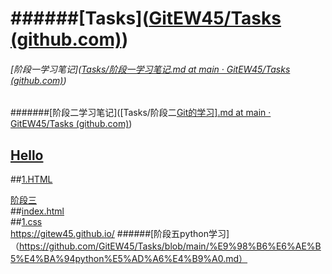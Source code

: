 # ######[Tasks]([GitEW45/Tasks (github.com)](https://github.com/GitEW45/Tasks))

###### [阶段一学习笔记]([Tasks/阶段一学习笔记.md at main · GitEW45/Tasks (github.com)](https://github.com/GitEW45/Tasks/blob/main/阶段一学习笔记.md))

#######[阶段二学习笔记]([Tasks/阶段二[Git的学习\].md at main · GitEW45/Tasks (github.com)](https://github.com/GitEW45/Tasks/blob/main/阶段二[Git的学习].md))

## [Hello](https://github.com/GitEW45/Tasks/blob/master/Hello.md)
##[1.HTML](https://github.com/GitEW45/Tasks/blob/main/1.html)

[阶段三](https://github.com/GitEW45/Tasks/blob/main/%E9%98%B6%E6%AE%B5%E4%B8%89.md)  
##[index.html](https://github.com/GitEW45/Tasks/blob/main/index.html)  
##[1.css](https://github.com/GitEW45/Tasks/blob/main/1.css)  
https://gitew45.github.io/
######[阶段五python学习]（https://github.com/GitEW45/Tasks/blob/main/%E9%98%B6%E6%AE%B5%E4%BA%94python%E5%AD%A6%E4%B9%A0.md）

